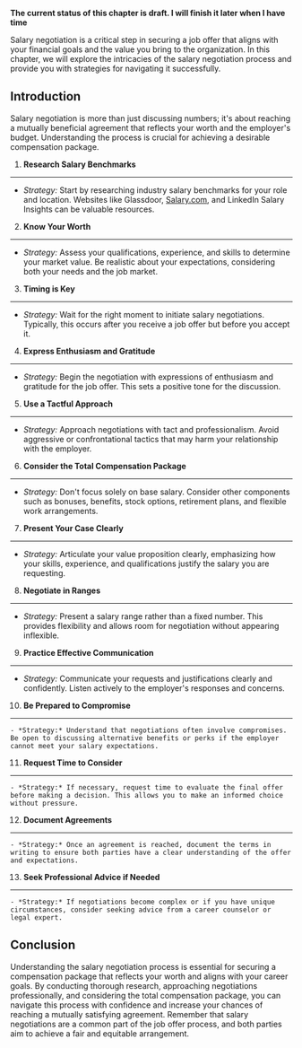 **The current status of this chapter is draft. I will finish it later when I have time**

Salary negotiation is a critical step in securing a job offer that aligns with your financial goals and the value you bring to the organization. In this chapter, we will explore the intricacies of the salary negotiation process and provide you with strategies for navigating it successfully.

Introduction
------------

Salary negotiation is more than just discussing numbers; it's about reaching a mutually beneficial agreement that reflects your worth and the employer's budget. Understanding the process is crucial for achieving a desirable compensation package.

1. **Research Salary Benchmarks**
---------------------------------

* *Strategy:* Start by researching industry salary benchmarks for your role and location. Websites like Glassdoor, [Salary.com](http://Salary.com), and LinkedIn Salary Insights can be valuable resources.

2. **Know Your Worth**
----------------------

* *Strategy:* Assess your qualifications, experience, and skills to determine your market value. Be realistic about your expectations, considering both your needs and the job market.

3. **Timing is Key**
--------------------

* *Strategy:* Wait for the right moment to initiate salary negotiations. Typically, this occurs after you receive a job offer but before you accept it.

4. **Express Enthusiasm and Gratitude**
---------------------------------------

* *Strategy:* Begin the negotiation with expressions of enthusiasm and gratitude for the job offer. This sets a positive tone for the discussion.

5. **Use a Tactful Approach**
-----------------------------

* *Strategy:* Approach negotiations with tact and professionalism. Avoid aggressive or confrontational tactics that may harm your relationship with the employer.

6. **Consider the Total Compensation Package**
----------------------------------------------

* *Strategy:* Don't focus solely on base salary. Consider other components such as bonuses, benefits, stock options, retirement plans, and flexible work arrangements.

7. **Present Your Case Clearly**
--------------------------------

* *Strategy:* Articulate your value proposition clearly, emphasizing how your skills, experience, and qualifications justify the salary you are requesting.

8. **Negotiate in Ranges**
--------------------------

* *Strategy:* Present a salary range rather than a fixed number. This provides flexibility and allows room for negotiation without appearing inflexible.

9. **Practice Effective Communication**
---------------------------------------

* *Strategy:* Communicate your requests and justifications clearly and confidently. Listen actively to the employer's responses and concerns.

10. **Be Prepared to Compromise**
---------------------------------

    - *Strategy:* Understand that negotiations often involve compromises. Be open to discussing alternative benefits or perks if the employer cannot meet your salary expectations.

11. **Request Time to Consider**
--------------------------------

    - *Strategy:* If necessary, request time to evaluate the final offer before making a decision. This allows you to make an informed choice without pressure.

12. **Document Agreements**
---------------------------

    - *Strategy:* Once an agreement is reached, document the terms in writing to ensure both parties have a clear understanding of the offer and expectations.

13. **Seek Professional Advice if Needed**
------------------------------------------

    - *Strategy:* If negotiations become complex or if you have unique circumstances, consider seeking advice from a career counselor or legal expert.

Conclusion
----------

Understanding the salary negotiation process is essential for securing a compensation package that reflects your worth and aligns with your career goals. By conducting thorough research, approaching negotiations professionally, and considering the total compensation package, you can navigate this process with confidence and increase your chances of reaching a mutually satisfying agreement. Remember that salary negotiations are a common part of the job offer process, and both parties aim to achieve a fair and equitable arrangement.
